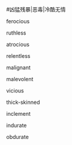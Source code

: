 #凶猛残暴|恶毒|冷酷无情

ferocious

ruthless

atrocious

relentless

malignant

malevolent

vicious

thick-skinned

inclement

indurate

obdurate

